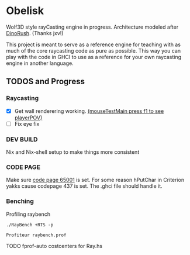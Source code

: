 # Obelisk

Wolf3D style rayCasting engine in progress. Architecture modeled after [DinoRush](https://github.com/jxv/dino-rush). (Thanks jxv!)

This project is meant to serve as a reference engine for teaching with as much of the core raycasting code as pure as possible. This way you can play with the code in GHCI to use as a reference for your own raycasting engine in another language.

## TODOS and Progress

### Raycasting

- [x] Get wall renderering working. [(mouseTestMain press f1 to see playerPOV)](res/wallcasting.mp4)
- [ ] Fix eye fix

### DEV BUILD
Nix and Nix-shell setup to make things more consistent

### CODE PAGE

Make sure [code page 65001](https://stackoverflow.com/a/25373117) is set. For some reason hPutChar in Criterion yakks cause codepage 437 is set. The .ghci file should handle it.

### Benching

Profiling raybench
```
./RayBench +RTS -p
```
```
Profiteur raybench.prof
```

TODO fprof-auto costcenters for Ray.hs
